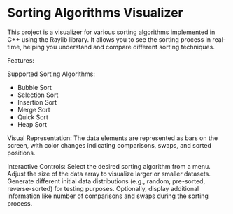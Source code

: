 # Sorting Algorithms Visualizer

This project is a visualizer for various sorting algorithms implemented in C++ using the Raylib library. It allows you to see the sorting process in real-time, helping you understand and compare different sorting techniques.

Features:

Supported Sorting Algorithms: 

- Bubble Sort
- Selection Sort
- Insertion Sort
- Merge Sort
- Quick Sort
- Heap Sort

Visual Representation: The data elements are represented as bars on the screen, with color changes indicating comparisons, swaps, and sorted positions.

Interactive Controls: 
Select the desired sorting algorithm from a menu.
Adjust the size of the data array to visualize larger or smaller datasets.
Generate different initial data distributions (e.g., random, pre-sorted, reverse-sorted) for testing purposes.
Optionally, display additional information like number of comparisons and swaps during the sorting process.
